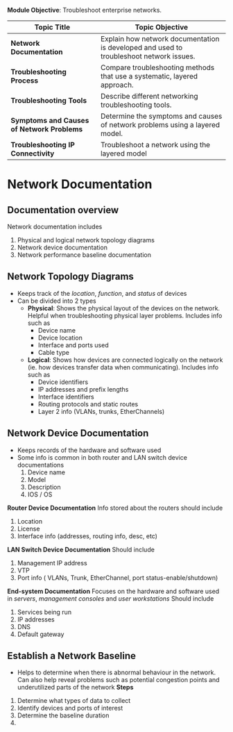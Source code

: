 **Module Objective**: Troubleshoot enterprise networks.

|**Topic Title**|**Topic Objective**|
|---|---|
|**Network Documentation**|Explain how network documentation is developed and used to troubleshoot network issues.|
|**Troubleshooting Process**|Compare troubleshooting methods that use a systematic, layered approach.|
|**Troubleshooting Tools**|Describe different networking troubleshooting tools.|
|**Symptoms and Causes of Network Problems**|Determine the symptoms and causes of network problems using a layered model.|
|**Troubleshooting IP Connectivity**|Troubleshoot a network using the layered model|
# Network Documentation
## Documentation overview
Network documentation includes 
1. Physical and logical network topology diagrams
2. Network device documentation
3. Network performance baseline documentation

## Network Topology Diagrams
- Keeps track of the *location*, *function*, and *status* of devices
- Can be divided into 2 types
	- **Physical**: Shows the physical layout of the devices on the network. Helpful when troubleshooting physical layer problems. Includes info such as 
		- Device name
		- Device location
		- Interface and ports used
		- Cable type
	- **Logical**: Shows how devices are connected logically on the network (ie. how devices transfer data when communicating). Includes info such as
		- Device identifiers
		- IP addresses and prefix lengths
		- Interface identifiers
		- Routing protocols and static routes
		- Layer 2 info (VLANs, trunks, EtherChannels)

## Network Device Documentation
- Keeps records of the hardware and software used
- Some info is common in both router and LAN switch device documentations
	1. Device name
	2. Model
	3. Description
	4. IOS / OS

**Router Device Documentation**
Info stored about the routers should include
1. Location
2. License
3. Interface info (addresses, routing info, desc, etc)

**LAN Switch Device Documentation**
Should include
1. Management IP address
2. VTP
3. Port info ( VLANs, Trunk, EtherChannel, port status-enable/shutdown)

**End-system Documentation**
Focuses on the hardware and software used in *servers*, *management consoles* and *user workstations*
Should include
1. Services being run
2. IP addresses
3. DNS
4. Default gateway

## Establish a Network Baseline
- Helps to determine when there is abnormal behaviour in the network. Can also help reveal problems such as potential congestion points and underutilized parts of the network
**Steps**
1. Determine what types of data to collect
2. Identify devices and ports of interest
3. Determine the baseline duration
4. 